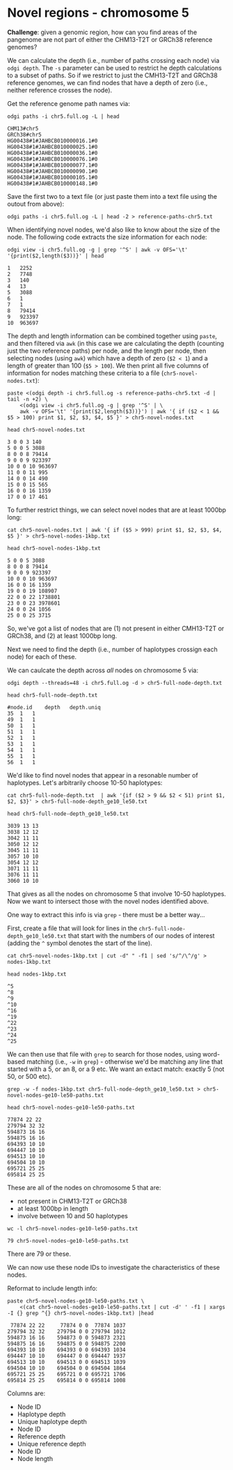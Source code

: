 # Novel regions - chromosome 5

**Challenge**: given a genomic region, how can you find areas of the pangenome are not part of either the CHM13-T2T or GRCh38 reference genomes?

We can calculate the depth (i.e., number of paths crossing each node) via `odgi depth`.  The `-s` parameter can be used to restrict he depth calculations to a subset of paths.  So if we restrict to just the CMH13-T2T and GRCh38 reference genomes, we can find nodes that have a depth of zero (i.e., neither reference crosses the node).  

Get the reference genome path names via:

```{bash}
odgi paths -i chr5.full.og -L | head
```

```
CHM13#chr5
GRCh38#chr5
HG00438#1#JAHBCB010000016.1#0
HG00438#1#JAHBCB010000025.1#0
HG00438#1#JAHBCB010000036.1#0
HG00438#1#JAHBCB010000076.1#0
HG00438#1#JAHBCB010000077.1#0
HG00438#1#JAHBCB010000090.1#0
HG00438#1#JAHBCB010000105.1#0
HG00438#1#JAHBCB010000148.1#0
```

Save the first two to a text file (or just paste them into a text file using the outout from above):

```{bash}
odgi paths -i chr5.full.og -L | head -2 > reference-paths-chr5.txt
```

When identifying novel nodes, we'd also like to know about the size of the node.  The following code extracts the size information for each node:

```{bash}
odgi view -i chr5.full.og -g | grep '^S' | awk -v OFS='\t' '{print($2,length($3))}' | head
```

```
1	2252
2	7748
3	140
4	13
5	3088
6	1
7	1
8	79414
9	923397
10	963697
```

The depth and length information can be combined together using `paste`, and then filtered via `awk` (in this case we are calculating the depth (counting just the two reference paths) per node, and the length per node, then selecting nodes (using `awk`) which have a depth of zero (`$2 < 1`) and a length of greater than 100 (`$5 > 100`). We then print all five columns of information for nodes matching these criteria to a file (`chr5-novel-nodes.txt`):

```{bash}
paste <(odgi depth -i chr5.full.og -s reference-paths-chr5.txt -d | tail -n +2) \
    <(odgi view -i chr5.full.og -g | grep '^S' | \
    awk -v OFS='\t' '{print($2,length($3))}') | awk '{ if ($2 < 1 && $5 > 100) print $1, $2, $3, $4, $5 }' > chr5-novel-nodes.txt
```

```{bash}
head chr5-novel-nodes.txt
```

```
3 0 0 3 140
5 0 0 5 3088
8 0 0 8 79414
9 0 0 9 923397
10 0 0 10 963697
11 0 0 11 995
14 0 0 14 490
15 0 0 15 565
16 0 0 16 1359
17 0 0 17 461
```

To further restrict things, we can select novel nodes that are at least 1000bp long:

```{bash}
cat chr5-novel-nodes.txt | awk '{ if ($5 > 999) print $1, $2, $3, $4, $5 }' > chr5-novel-nodes-1kbp.txt
```

```{bash}
head chr5-novel-nodes-1kbp.txt
```

```
5 0 0 5 3088
8 0 0 8 79414
9 0 0 9 923397
10 0 0 10 963697
16 0 0 16 1359
19 0 0 19 108907
22 0 0 22 1738801
23 0 0 23 3978601
24 0 0 24 1056
25 0 0 25 3715
```

So, we've got a list of nodes that are (1) not present in either CMH13-T2T or GRCh38, and (2) at least 1000bp long.

Next we need to find the depth (i.e., number of haplotypes crossign each node) for each of these.

We can caulcate the depth across *all* nodes on chromosome 5 via:

```{bash}
odgi depth --threads=48 -i chr5.full.og -d > chr5-full-node-depth.txt

head chr5-full-node-depth.txt
```

```
#node.id	depth	depth.uniq
35	1	1
49	1	1
50	1	1
51	1	1
52	1	1
53	1	1
54	1	1
55	1	1
56	1	1
```

We'd like to find novel nodes that appear in a resonable number of haplotypes. Let's arbitrarily choose 10-50 haplotypes:

```{bash}
cat chr5-full-node-depth.txt  | awk '{if ($2 > 9 && $2 < 51) print $1, $2, $3}' > chr5-full-node-depth_ge10_le50.txt

head chr5-full-node-depth_ge10_le50.txt
```

```
3039 13 13
3038 12 12
3042 11 11
3050 12 12
3045 11 11
3057 10 10
3054 12 12
3071 11 11
3076 11 11
3060 10 10
```

That gives as all the nodes on chromosome 5 that involve 10-50 haplotypes.  Now we want to intersect those with the novel nodes identified above.

One way to extract this info is via `grep` - there must be a better way...

First, create a file that will look for lines in the `chr5-full-node-depth_ge10_le50.txt` that start with the numbers of our nodes of interest (adding the `^` symbol denotes the start of the line).

```{bash}
cat chr5-novel-nodes-1kbp.txt | cut -d" " -f1 | sed 's/^/\^/g' > nodes-1kbp.txt

head nodes-1kbp.txt
```

```
^5
^8
^9
^10
^16
^19
^22
^23
^24
^25
```

We can then use that file with `grep` to search for those nodes, using word-based matching (i.e., `-w` in `grep`) - otherwise we'd be matching any line that started with a 5, or an 8, or a 9 etc. We want an extact match: exactly 5 (not 50, or 500 etc).

```{bash}
grep -w -f nodes-1kbp.txt chr5-full-node-depth_ge10_le50.txt > chr5-novel-nodes-ge10-le50-paths.txt

head chr5-novel-nodes-ge10-le50-paths.txt
```

```
77874 22 22
279794 32 32
594873 16 16
594875 16 16
694393 10 10
694447 10 10
694513 10 10
694504 10 10
695721 25 25
695814 25 25
```

These are all of the nodes on chromosome 5 that are:
 - not present in CHM13-T2T or GRCh38
 - at least 1000bp in length
 - involve between 10 and 50 haplotypes

```{bash}
wc -l chr5-novel-nodes-ge10-le50-paths.txt
```

```
79 chr5-novel-nodes-ge10-le50-paths.txt
```

There are 79 or these.

We can now use these node IDs to investigate the characteristics of these nodes.

Reformat to include length info:


```
paste chr5-novel-nodes-ge10-le50-paths.txt \
    <(cat chr5-novel-nodes-ge10-le50-paths.txt | cut -d' ' -f1 | xargs -I {} grep ^{} chr5-novel-nodes-1kbp.txt) |head
```

```
 77874 22 22	 77874 0 0  77874 1037
279794 32 32	279794 0 0 279794 1012
594873 16 16	594873 0 0 594873 2321
594875 16 16	594875 0 0 594875 2200
694393 10 10	694393 0 0 694393 1034
694447 10 10	694447 0 0 694447 1937
694513 10 10	694513 0 0 694513 1039
694504 10 10	694504 0 0 694504 1864
695721 25 25	695721 0 0 695721 1706
695814 25 25	695814 0 0 695814 1008
```

Columns are:

 - Node ID
 - Haplotype depth
 - Unique haplotype depth
 - Node ID
 - Reference depth
 - Unique reference depth
 - Node ID
 - Node length


